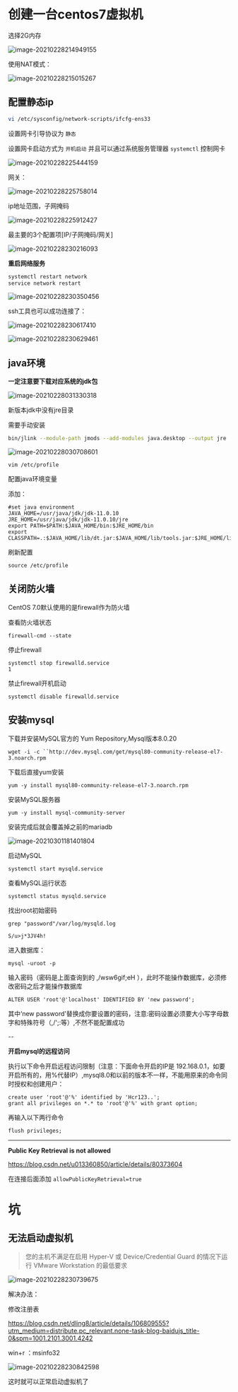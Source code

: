 # 创建一台centos7虚拟机





选择2G内存

![image-20210228214949155](../picture/centos/image-20210228214949155.png)





使用NAT模式：

![image-20210228215015267](../picture/centos/image-20210228215015267.png)











## 配置静态ip



```bash
vi /etc/sysconfig/network-scripts/ifcfg-ens33
```



设置网卡引导协议为 `静态`

设置网卡启动方式为 `开机启动` 并且可以通过系统服务管理器 `systemctl` 控制网卡

![image-20210228225444159](../picture/centos/image-20210228225444159.png)



网关：

![image-20210228225758014](../picture/centos/image-20210228225758014.png)



ip地址范围，子网掩码

![image-20210228225912427](../picture/centos/image-20210228225912427.png)



最主要的3个配置项[IP/子网掩码/网关]

![image-20210228230216093](../picture/centos/image-20210228230216093.png)



**重启网络服务**

```bash
systemctl restart network
service network restart
```



![image-20210228230350456](../picture/centos/image-20210228230350456.png)





ssh工具也可以成功连接了：

![image-20210228230617410](../picture/centos/image-20210228230617410.png)



![image-20210228230629461](../picture/centos/image-20210228230629461.png)











## java环境



**一定注意要下载对应系统的jdk包**



![image-20210228031330318](../picture/centos/image-20210228031330318.png)



新版本jdk中没有jre目录

需要手动安装

```bash
bin/jlink --module-path jmods --add-modules java.desktop --output jre
```



![image-20210228030708601](../picture/centos/image-20210228030708601.png)



```
vim /etc/profile
```



配置java环境变量

添加：

```properties
#set java environment
JAVA_HOME=/usr/java/jdk/jdk-11.0.10
JRE_HOME=/usr/java/jdk/jdk-11.0.10/jre
export PATH=$PATH:$JAVA_HOME/bin:$JRE_HOME/bin
export CLASSPATH=.:$JAVA_HOME/lib/dt.jar:$JAVA_HOME/lib/tools.jar:$JRE_HOME/lib
```



刷新配置

```
source /etc/profile
```







## 关闭防火墙



CentOS 7.0默认使用的是firewall作为防火墙

查看防火墙状态

```
firewall-cmd --state
```

停止firewall

```
systemctl stop firewalld.service
1
```

禁止firewall开机启动

```
systemctl disable firewalld.service 
```









## 安装mysql



下载并安装MySQL官方的 Yum Repository,Mysql版本8.0.20

```
wget -i -c ``http://dev.mysql.com/get/mysql80-community-release-el7-3.noarch.rpm
```

下载后直接yum安装

```
yum -y install mysql80-community-release-el7-3.noarch.rpm
```

安装MySQL服务器

```
yum -y install mysql-community-server
```



安装完成后就会覆盖掉之前的mariadb

![image-20210301181401804](../picture/centos/image-20210301181401804.png)



启动MySQL

```
systemctl start mysqld.service
```

查看MySQL运行状态

```
systemctl status mysqld.service
```







找出root初始密码

```
grep "password"/var/log/mysqld.log
```

`S/u>j*3JV4h!`



进入数据库：

```
mysql -uroot -p
```

输入密码（密码是上面查询到的 ,/wsw6gif;eH ），此时不能操作数据库，必须修改密码之后才能操作数据库

```
ALTER USER 'root'@'localhost' IDENTIFIED BY 'new password';
```

其中‘new password'替换成你要设置的密码，注意:密码设置必须要大小写字母数字和特殊符号（,/';:等）,不然不能配置成功





--



**开启mysql的远程访问**



执行以下命令开启远程访问限制（注意：下面命令开启的IP是 192.168.0.1，如要开启所有的，用%代替IP）,mysql8.0和以前的版本不一样，不能用原来的命令同时授权和创建用户：

```mysql
create user 'root'@'%' identified by 'Hcr123..';
grant all privileges on *.* to 'root'@'%' with grant option;
```

再输入以下两行命令

```mysql
flush privileges;
```



----



**Public Key Retrieval is not allowed**





https://blog.csdn.net/u013360850/article/details/80373604

在连接后面添加 `allowPublicKeyRetrieval=true`










# 坑



## 无法启动虚拟机





> 您的主机不满足在启用 Hyper-V 或 Device/Credential Guard 的情况下运行 VMware Workstation 的最低要求

![image-20210228230739675](../picture/centos/image-20210228230739675.png)

解决办法：

修改注册表

https://blog.csdn.net/dling8/article/details/106809555?utm_medium=distribute.pc_relevant.none-task-blog-baidujs_title-0&spm=1001.2101.3001.4242





win+r ：msinfo32

![image-20210228230842598](../picture/centos/image-20210228230842598.png)



这时就可以正常启动虚拟机了







